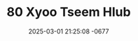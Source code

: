 ---
layout: movie-video-data
date: 2025-03-01 21:25:08 -0677
categories: movie

# Site Attributes
title: "80 Xyoo Tseem Hlub"
permalink: "/movie/80_Xyoo_Tseem_Hlub"

# Movie Attributes
synopsis: ""
producer: "Herr's Video Productions"
director: ""
writer: ""
video_link: "https://youtu.be/8dh-UNgngzQ?si=CdWjBEYAtDDiXc4v"
genre: "Romance"
year: ""
release_type: "DVD"
storage: "Center for Hmong Studies"
thumbnail: "/assets/images/movie_thumbnails/80 Xyoo Tseem Hlub.jpeg"
publishing_company: "Herr's Video Production"

# Sequels + Parts
base_movie: ""
total_parts: 
sequel: ""

# Movie Cast
cast:
- name: "Vong Yang"
- name: "Pa Khoua Her"
- name: "Dee Vang"
- name: "Kai Xiong"
- name: "Pa Dao Fang"
---
